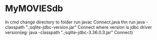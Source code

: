 # MyMOVIESdb

In cmd change directory to folder
run javac Connect.java
thn run java -classpath ".;sqlite-jdbc-version.jar" Connect
where version is jdbc driver version(eg: java -classpath ".;sqlite-jdbc-3.36.0.3.jar" Connect)
